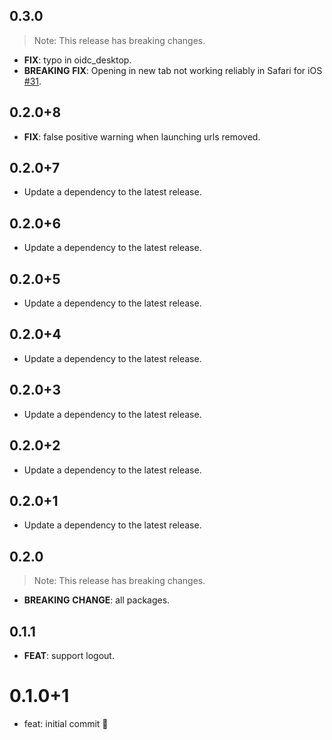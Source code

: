 ## 0.3.0

> Note: This release has breaking changes.

 - **FIX**: typo in oidc_desktop.
 - **BREAKING** **FIX**: Opening in new tab not working reliably in Safari for iOS [#31](https://github.com/Bdaya-Dev/oidc/issues/31).

## 0.2.0+8

 - **FIX**: false positive warning when launching urls removed.

## 0.2.0+7

 - Update a dependency to the latest release.

## 0.2.0+6

 - Update a dependency to the latest release.

## 0.2.0+5

 - Update a dependency to the latest release.

## 0.2.0+4

 - Update a dependency to the latest release.

## 0.2.0+3

 - Update a dependency to the latest release.

## 0.2.0+2

 - Update a dependency to the latest release.

## 0.2.0+1

 - Update a dependency to the latest release.

## 0.2.0

> Note: This release has breaking changes.

 - **BREAKING** **CHANGE**: all packages.

## 0.1.1

 - **FEAT**: support logout.

# 0.1.0+1

- feat: initial commit 🎉
